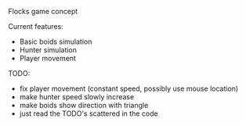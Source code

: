 Flocks game concept

Current features:
- Basic boids simulation
- Hunter simulation
- Player movement

TODO:
- fix player movement (constant speed, possibly use mouse location)
- make hunter speed slowly increase
- make boids show direction with triangle
- just read the TODO's scattered in the code
